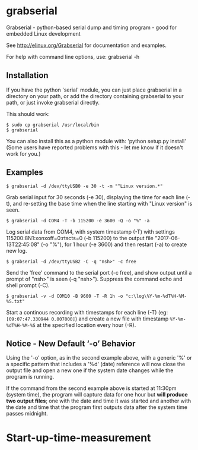 grabserial
==========

Grabserial - python-based serial dump and timing program - good for
embedded Linux development

See http://elinux.org/Grabserial for documentation and examples.

For help with command line options, use: grabserial -h

Installation
------------
If you have the python 'serial' module, you can just place grabserial
in a directory on your path, or add the directory containing grabserial
to your path, or just invoke grabserial directly.

This should work:

    $ sudo cp grabserial /usr/local/bin
    $ grabserial

You can also install this as a python module with: 'python setup.py install'
(Some users have reported problems with this - let me know if it doesn't
work for you.)

Examples
--------

    $ grabserial -d /dev/ttyUSB0 -e 30 -t -m "^Linux version.*"

Grab serial input for 30 seconds (-e 30), displaying the time for each
line (-t), and re-setting the base time when the line starting with
"Linux version" is seen.

    $ grabserial -d COM4 -T -b 115200 -e 3600 -Q -o "%" -a

Log serial data from COM4, with system timestamp (-T)
with settings 115200:8N1:xonxoff=0:rtscts=0 (-b 115200)
to the output file "2017-06-13T22:45:08" (-o "%"), for 1 hour (-e 3600)
and then restart (-a) to create new log.

    $ grabserial -d /dev/ttyUSB2 -C -q "nsh>" -c free

Send the 'free' command to the serial port (-c free), and show output
until a prompt of "nsh>" is seen (-q "nsh>"). Suppress the command echo
and shell prompt (-C).

    $ grabserial -v -d COM10 -B 9600 -T -R 1h -o "c:\log\%Y-%m-%dT%H-%M-%S.txt"

Start a continous recording with timestamps for each line (-T)
(eg: `[09:07:47.330944 0.007000]`) and create a new file with
timestamp `%Y-%m-%dT%H-%M-%S` at the specified location every hour (-R).

Notice - New Default ‘-o’ Behavior
----------------------------------
Using the '-o' option, as in the second example above, with a generic '%'
or a specific pattern that includes a '%d' (date) reference will now close
the output file and open a new one if the system date changes while the
program is running.

If the command from the second example above is started at 11:30pm (system
time), the program will capture data for one hour but **will produce two
output files**; one with the date and time it was started and another with
the date and time that the program first outputs data after the system
time passes midnight.

# Start-up-time-measurement
